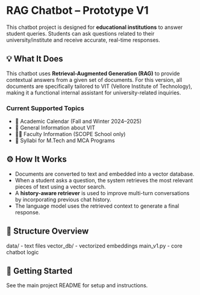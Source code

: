 # RAG Chatbot – Prototype V1

This chatbot project is designed for **educational institutions** to answer student queries. Students can ask questions related to their university/institute and receive accurate, real-time responses.

## 💡 What It Does

This chatbot uses **Retrieval-Augmented Generation (RAG)** to provide contextual answers from a given set of documents. For this version, all documents are specifically tailored to VIT (Vellore Institute of Technology), making it a functional internal assistant for university-related inquiries.

### Current Supported Topics
- 📅 Academic Calendar (Fall and Winter 2024–2025)
- 🏫 General Information about VIT
- 👨‍🏫 Faculty Information (SCOPE School only)
- 📘 Syllabi for M.Tech and MCA Programs

## ⚙️ How It Works

- Documents are converted to text and embedded into a vector database.
- When a student asks a question, the system retrieves the most relevant pieces of text using a vector search.
- A **history-aware retriever** is used to improve multi-turn conversations by incorporating previous chat history.
- The language model uses the retrieved context to generate a final response.

## 📁 Structure Overview
data/ - text files
vector_db/ - vectorized embeddings
main_v1.py - core chatbot logic

## 🚀 Getting Started
See the main project README for setup and instructions.